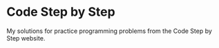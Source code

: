 # Code Step by Step

My solutions for practice programming problems from the Code Step by Step website. 
